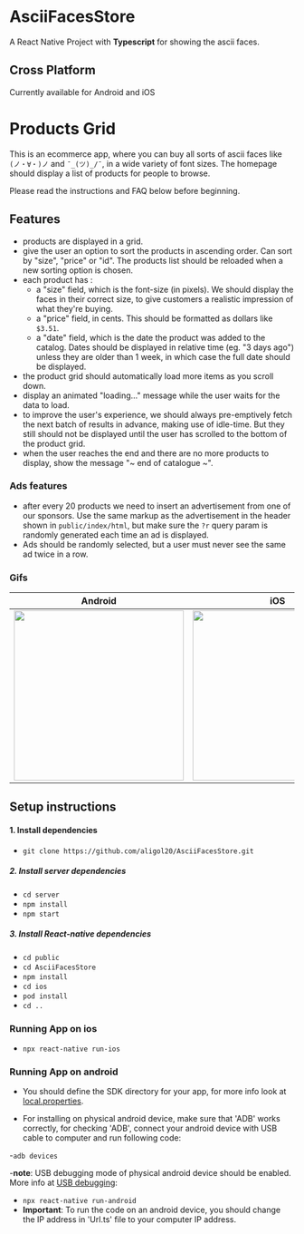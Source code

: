 # AsciiFacesStore
A React Native Project with **Typescript** for showing the ascii faces.

## Cross Platform
Currently available for Android and iOS


Products Grid
====

This is an ecommerce app, where you can buy all sorts of ascii faces like `(ノ・∀・)ノ` and `¯_(ツ)_/¯`, in a wide variety of font sizes. The homepage should display a list of products for people to browse.

Please read the instructions and FAQ below before beginning.

Features
----

- products are displayed in a grid.
- give the user an option to sort the products in ascending order. Can sort by "size", "price" or "id". The products list should be reloaded when a new sorting option is chosen.
- each product has :
  - a "size" field, which is the font-size (in pixels). We should display the faces in their correct size, to give customers a realistic impression of what they're buying.
  - a "price" field, in cents. This should be formatted as dollars like `$3.51`.
  - a "date" field, which is the date the product was added to the catalog. Dates should be displayed in relative time (eg. "3 days ago") unless they are older than 1 week, in which case the full date should be displayed.
- the product grid should automatically load more items as you scroll down.
- display an animated "loading..." message while the user waits for the data to load.
- to improve the user's experience, we should always pre-emptively fetch the next batch of results in advance, making use of idle-time.  But they still should not be displayed until the user has scrolled to the bottom of the product grid.
- when the user reaches the end and there are no more products to display, show the message "~ end of catalogue ~".

### Ads features

- after every 20 products we need to insert an advertisement from one of our sponsors. Use the same markup as the advertisement in the header shown in `public/index/html`, but make sure the `?r` query param is randomly generated each time an ad is displayed.
- Ads should be randomly selected, but a user must never see the same ad twice in a row.

### Gifs
Android             |  iOS
:-------------------------:|:-------------------------:
<img src="https://github.com/aligol20/AsciiFacesStore/blob/master/public/AsciiFacesStore/GIF-200629_071918.gif" width="300">  |  <img src="https://github.com/aligol20/AsciiFacesStore/blob/master/public/AsciiFacesStore/GIF-200629_072454.gif" width="300">
## Setup instructions

#### 1. Install dependencies
- `git clone https://github.com/aligol20/AsciiFacesStore.git`
##### 2. Install server dependencies
- `cd server`
- `npm install`
- `npm start`
##### 3. Install React-native dependencies
- `cd public`
- `cd AsciiFacesStore`
- `npm install`
- `cd ios`
- `pod install`
- `cd ..`
### Running App on ios
- `npx react-native run-ios`
### Running App on android
- You should define the SDK directory for your app, for more info look at [local.properties](https://stackoverflow.com/questions/27620262/sdk-location-not-found-define-location-with-sdk-dir-in-the-local-properties-fil).

- For installing on physical android device, make sure that 'ADB' works correctly, for checking 'ADB', connect your android device with USB cable to computer and run following code:

-`adb devices`

-**note**:  USB debugging mode of physical android device should be enabled. More info at [USB debugging](https://developer.android.com/studio/debug/dev-options):
- `npx react-native run-android`
- **Important**: To run the code on an android device, you should change the IP address in 'Url.ts'  file to your computer IP address.







